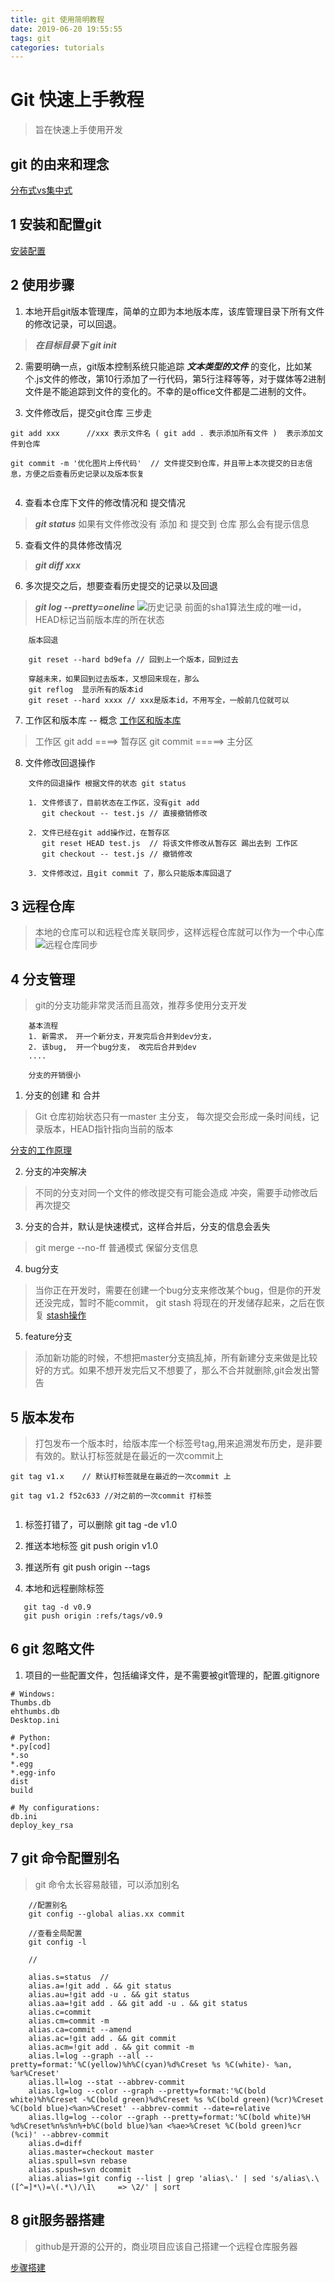 ```yaml
---
title: git 使用简明教程
date: 2019-06-20 19:55:55
tags: git
categories: tutorials
---
```



# Git 快速上手教程
> 旨在快速上手使用开发

## git 的由来和理念
[分布式vs集中式](https://www.liaoxuefeng.com/wiki/896043488029600/896202780297248)



## 1 安装和配置git
[安装配置](https://www.liaoxuefeng.com/wiki/896043488029600/896067074338496)


## 2 使用步骤

1. 本地开启git版本管理库，简单的立即为本地版本库，该库管理目录下所有文件的修改记录，可以回退。
>  ***在目标目录下  git init***

2. 需要明确一点，git版本控制系统只能追踪 ***文本类型的文件*** 的变化，比如某个.js文件的修改，第10行添加了一行代码，第5行注释等等，对于媒体等2进制文件是不能追踪到文件的变化的。不幸的是office文件都是二进制的文件。

3. 文件修改后，提交git仓库 三步走  
```
git add xxx      //xxx 表示文件名 ( git add . 表示添加所有文件 )  表示添加文件到仓库 

git commit -m '优化图片上传代码'  // 文件提交到仓库，并且带上本次提交的日志信息，方便之后查看历史记录以及版本恢复
 
```
    
4. 查看本仓库下文件的修改情况和 提交情况
> ***git status*** 如果有文件修改没有 添加 和 提交到 仓库 那么会有提示信息


5. 查看文件的具体修改情况
> ***git diff xxx***


6. 多次提交之后，想要查看历史提交的记录以及回退
> ***git log --pretty=oneline***
![历史记录](/images/Snipaste_2019-06-14_23-11-14.png)
前面的sha1算法生成的唯一id，HEAD标记当前版本库的所在状态
``` 
    版本回退
    
    git reset --hard bd9efa // 回到上一个版本，回到过去

    穿越未来，如果回到过去版本，又想回来现在，那么
    git reflog  显示所有的版本id
    git reset --hard xxxx // xxx是版本id，不用写全，一般前几位就可以

```

7. 工作区和版本库 -- 概念
[工作区和版本库](https://www.liaoxuefeng.com/wiki/896043488029600/897271968352576)

> 工作区  git add ====>  暂存区  git commit =====>    主分区


8. 文件修改回退操作   
```
    文件的回退操作 根据文件的状态 git status

    1. 文件修该了，目前状态在工作区，没有git add
       git checkout -- test.js // 直接撤销修改
    
    2. 文件已经在git add操作过，在暂存区 
       git reset HEAD test.js  // 将该文件修改从暂存区 踢出去到 工作区
       git checkout -- test.js // 撤销修改

    3. 文件修改过，且git commit 了，那么只能版本库回退了

```

## 3 远程仓库
> 本地的仓库可以和远程仓库关联同步，这样远程仓库就可以作为一个中心库
![远程仓库同步](/images/Snipaste_2019-06-15_00-09-30.png)



## 4 分支管理
> git的分支功能非常灵活而且高效，推荐多使用分支开发
``` 
    基本流程
    1. 新需求， 开一个新分支，开发完后合并到dev分支，
    2. 该bug,  开一个bug分支， 改完后合并到dev
    ....

    分支的开销很小
```

1. 分支的创建 和 合并

> Git 仓库初始状态只有一master 主分支， 每次提交会形成一条时间线，记录版本，HEAD指针指向当前的版本

[分支的工作原理](https://www.liaoxuefeng.com/wiki/896043488029600/900003767775424)


2. 分支的冲突解决
> 不同的分支对同一个文件的修改提交有可能会造成 冲突，需要手动修改后再次提交


3. 分支的合并，默认是快速模式，这样合并后，分支的信息会丢失

> git merge --no-ff 普通模式 保留分支信息


4. bug分支
> 当你正在开发时，需要在创建一个bug分支来修改某个bug，但是你的开发还没完成，暂时不能commit， git stash 将现在的开发储存起来，之后在恢复
[stash操作](https://www.liaoxuefeng.com/wiki/896043488029600/900388704535136)

5. feature分支
> 添加新功能的时候，不想把master分支搞乱掉，所有新建分支来做是比较好的方式。如果不想开发完后又不想要了，那么不合并就删除,git会发出警告



## 5 版本发布
> 打包发布一个版本时，给版本库一个标签号tag,用来追溯发布历史，是非要有效的。默认打标签就是在最近的一次commit上
```
git tag v1.x    // 默认打标签就是在最近的一次commit 上

git tag v1.2 f52c633 //对之前的一次commit 打标签


```
1. 标签打错了，可以删除 git tag -de v1.0

2. 推送本地标签 git push origin v1.0

3. 推送所有 git push origin --tags

4. 本地和远程删除标签
```
   git tag -d v0.9
   git push origin :refs/tags/v0.9
```

## 6 git 忽略文件
1. 项目的一些配置文件，包括编译文件，是不需要被git管理的，配置.gitignore

```
# Windows:
Thumbs.db
ehthumbs.db
Desktop.ini

# Python:
*.py[cod]
*.so
*.egg
*.egg-info
dist
build

# My configurations:
db.ini
deploy_key_rsa

```


## 7 git 命令配置别名
> git 命令太长容易敲错，可以添加别名

``` 
    //配置别名
    git config --global alias.xx commit 

    //查看全局配置
    git config -l

    //

    alias.s=status  // 
    alias.a=!git add . && git status
    alias.au=!git add -u . && git status
    alias.aa=!git add . && git add -u . && git status
    alias.c=commit
    alias.cm=commit -m
    alias.ca=commit --amend
    alias.ac=!git add . && git commit
    alias.acm=!git add . && git commit -m
    alias.l=log --graph --all --pretty=format:'%C(yellow)%h%C(cyan)%d%Creset %s %C(white)- %an, %ar%Creset'
    alias.ll=log --stat --abbrev-commit
    alias.lg=log --color --graph --pretty=format:'%C(bold white)%h%Creset -%C(bold green)%d%Creset %s %C(bold green)(%cr)%Creset %C(bold blue)<%an>%Creset' --abbrev-commit --date=relative
    alias.llg=log --color --graph --pretty=format:'%C(bold white)%H %d%Creset%n%s%n%+b%C(bold blue)%an <%ae>%Creset %C(bold green)%cr (%ci)' --abbrev-commit
    alias.d=diff
    alias.master=checkout master
    alias.spull=svn rebase
    alias.spush=svn dcommit
    alias.alias=!git config --list | grep 'alias\.' | sed 's/alias\.\([^=]*\)=\(.*\)/\1\     => \2/' | sort
```


## 8 git服务器搭建
> github是开源的公开的，商业项目应该自己搭建一个远程仓库服务器

[步骤搭建](https://www.liaoxuefeng.com/wiki/896043488029600/899998870925664)



